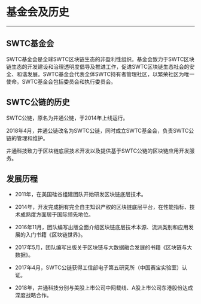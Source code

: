 # 基金会及历史

***

## SWTC基金会

SWTC基金会是全球SWTC区块链生态的非盈利性组织。基金会致力于SWTC区块链生态的开发建设和治理透明度倡导及推进工作，促进SWTC区块链生态社会的安全、和谐发展。SWTC基金会代表全体SWTC持有者管理社区，以繁荣社区为唯一使命。SWTC基金会包括委员会和执行委员会。

## SWTC公链的历史

SWTC公链，原名为井通公链，于2014年上线运行。

2018年4月，井通公链改名为SWTC公链，同时成立SWTC基金会，负责SWTC公链的管理和维护。

井通科技致力于区块链底层技术开发以及提供基于SWTC公链的区块链应用开发服务。

## 发展历程

* 2011年，在美国硅谷组建团队开始研发区块链底层技术。

* 2014年，开发完成拥有完全自主知识产权的区块链底层平台，在性能指标、技术成熟度方面居于国际领先地位。

* 2016年11月，团队编写出版全面介绍区块链底层技术本源、流派类别和应用发展的入门书籍《区块链世界》。

* 2017年5月，团队编写出版关于区块链与大数据融合发展的书籍《区块链与大数据》。

* 2017年4月，SWTC公链获得工信部电子第五研究所（中国赛宝实验室）认证。

* 2018年，井通科技分别与美股上市公司中网载线、A股上市公司东港股份达成深度战略合作。